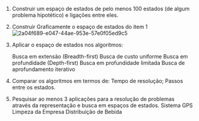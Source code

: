 1. Construir um espaço de estados de pelo menos 100 estados (de algum problema hipotético) e ligações entre eles.
2. Construir Graficamente o espaço de estados do item 1
    ![2a04f689-e047-44ae-953e-57e0f05ed9c5](https://user-images.githubusercontent.com/57930222/129944370-fa7f530f-2634-4bd3-a61e-362da79b8356.jpg)
3. Aplicar o espaço de estados nos algoritmos:

    Busca em extensão (Breadth-first)
    Busca de custo uniforme
    Busca em profundidade (Depth-first)
    Busca em profundidade limitada
    Busca de aprofundamento iterativo
  
4. Comparar os algoritmos em termos de:
    Tempo de resolução;
    Passos entre os estados.
5. Pesquisar ao menos 3 aplicações para a resolução de problemas através da representação e busca em espaços de estados.
    Sistema GPS
    Limpeza da Empresa
    Distribuição de Bebida


